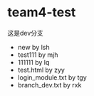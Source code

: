 # team4-test
这是dev分支



- new by lsh
- test111  by mjh
- 111111  by lq
- test.html by zyy
- login_module.txt   by tgy
- branch_dev.txt  by rxk
